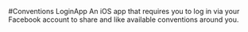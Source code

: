 #Conventions LoginApp
An iOS app that requires you to log in via your Facebook account to share and like available conventions around you.
